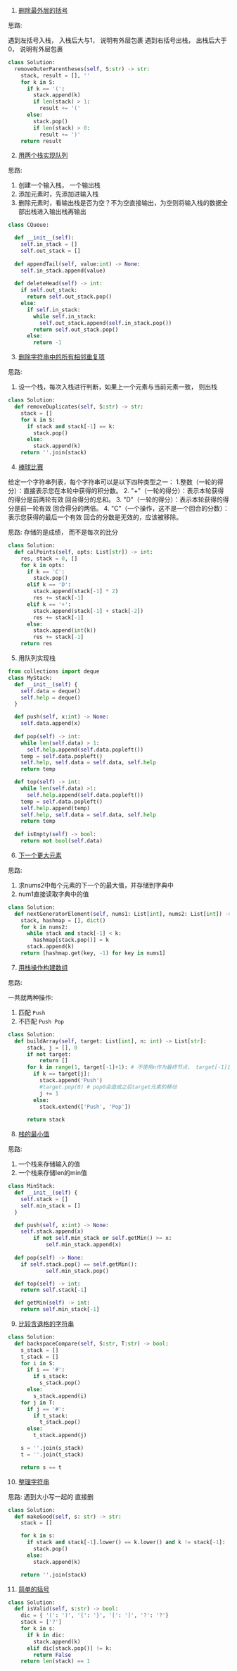 1. [删除最外层的括号](https://leetcode-cn.com/problems/remove-outermost-parentheses/submissions/)

思路: 

遇到左括号入栈， 入栈后大与1， 说明有外层包裹
遇到右括号出栈， 出栈后大于0， 说明有外层包裹

```python
class Solution:
  removeOuterParentheses(self, S:str) -> str:
    stack, result = [], ''
    for k in S:
      if k == '(':
        stack.append(k)
        if len(stack) > 1:
          result += '('
      else:
        stack.pop()
        if len(stack) > 0:
          result += ')'
    return result
```

2. [用两个栈实现队列](https://leetcode-cn.com/problems/yong-liang-ge-zhan-shi-xian-dui-lie-lcof/)

思路:

1. 创建一个输入栈， 一个输出栈
2. 添加元素时，先添加进输入栈
3. 删除元素时，看输出栈是否为空？不为空直接输出，为空则将输入栈的数据全部出栈进入输出栈再输出

```python
class CQueue:

  def __init__(self):
    self.in_stack = []
    self.out_stack = []
  
  def appendTail(self, value:int) -> None:
    self.in_stack.append(value)
  
  def deleteHead(self) -> int:
    if self.out_stack:
      return self.out_stack.pop()
    else:
      if self.in_stack:
        while self.in_stack:
          self.out_stack.append(self.in_stack.pop())
        return self.out_stack.pop()
      else:
        return -1

```

3. [删除字符串中的所有相邻重复项](https://leetcode-cn.com/problems/remove-all-adjacent-duplicates-in-string/)

思路:
1. 设一个栈，每次入栈进行判断，如果上一个元素与当前元素一致， 则出栈

```python
class Solution:
  def removeDuplicates(self, S:str) -> str:
    stack = []
    for k in S:
      if stack and stack[-1] == k:
        stack.pop()
      else:
        stack.append(k)
    return ''.join(stack)
```

4. [棒球比赛](https://leetcode-cn.com/problems/baseball-game/submissions/)

给定一个字符串列表，每个字符串可以是以下四种类型之一：
1.整数（一轮的得分）：直接表示您在本轮中获得的积分数。
2. "+"（一轮的得分）：表示本轮获得的得分是前两轮有效 回合得分的总和。
3. "D"（一轮的得分）：表示本轮获得的得分是前一轮有效 回合得分的两倍。
4. "C"（一个操作，这不是一个回合的分数）：表示您获得的最后一个有效 回合的分数是无效的，应该被移除。

思路: 存储的是成绩， 而不是每次的比分

```python
class Solution:
  def calPoints(self, opts: List[str]) -> int:
    res, stack = 0, []
    for k in opts:
      if k == 'C':
        stack.pop()
      elif k == 'D':
        stack.append(stack[-1] * 2)
        res += stack[-1]
      elif k == '+':
        stack.append(stack[-1] + stack[-2])
        res += stack[-1]
      else:
        stack.append(int(k))
        res += stack[-1]
    return res
```

5. 用队列实现栈

```python
from collections import deque
class MyStack:
  def __init__(self) {
    self.data = deque()
    self.help = deque()
  }

  def push(self, x:int) -> None:
    self.data.append(x)
  
  def pop(self) -> int:
    while len(self.data) > 1:
      self.help.append(self.data.popleft())
    temp = self.data.popleft()
    self.help, self.data = self.data, self.help
    return temp

  def top(self) -> int:
    while len(self.data) >1:
      self.help.append(self.data.popleft())
    temp = self.data.popleft()
    self.help.append(temp)
    self.help, self.data = self.data, self.help
    return temp
  
  def isEmpty(self) -> bool:
    return not bool(self.data)
```

6. [下一个更大元素](https://leetcode-cn.com/problems/next-greater-element-i/)

思路: 

1. 求nums2中每个元素的下一个的最大值，并存储到字典中
2. num1直接读取字典中的值

```python
class Solution:
  def nextGeneratorElement(self, nums1: List[int], nums2: List[int]) -> List[int]:
    stack, hashmap = [], dict()
    for k in nums2:
      while stack and stack[-1] < k:
        hashmap[stack.pop()] = k
      stack.append(k)
    return [hashmap.get(key, -1) for key in nums1]
```

7. [用栈操作构建数组](https://leetcode-cn.com/problems/build-an-array-with-stack-operations/)

思路:

一共就两种操作: 
1. 匹配 `Push`
2. 不匹配 `Push Pop`

```python
class Solution:
  def buildArray(self, target: List[int], n: int) -> List[str]:
      stack, j = [], 0
      if not target:
          return []
      for k in range(1, target[-1]+1): # 不使用n作为最终节点， target[-1]是循环遍历最大的值了
        if k == target[j]:
          stack.append('Push')
          #target.pop(0) # pop0会造成之后target元素的移动
          j += 1
        else:
          stack.extend(['Push', 'Pop'])
      
      return stack
```

8. [栈的最小值](https://leetcode-cn.com/problems/min-stack-lcci/)

思路:

1. 一个栈来存储输入的值
2. 一个栈来存储len的min值

```python
class MinStack:
  def __init__(self) {
    self.stack = []
    self.min_stack = []
  }

  def push(self, x:int) -> None:
    self.stack.append(x)
        if not self.min_stack or self.getMin() >= x:
            self.min_stack.append(x)
  
  def pop(self) -> None:
    if self.stack.pop() == self.getMin():
            self.min_stack.pop()

  def top(self) -> int:
    return self.stack[-1]

  def getMin(self) -> int:
    return self.min_stack[-1]
```

9. [比较含退格的字符串](https://leetcode-cn.com/problems/backspace-string-compare/)

```python
class Solution:
  def backspaceCompare(self, S:str, T:str) -> bool:
    s_stack = []
    t_stack = []
    for i in S:
      if i == '#':
        if s_stack:
          s_stack.pop()
      else:
        s_stack.append(i)
    for j in T:
      if j == '#':
        if t_stack:
          t_stack.pop()
      else:
        t_stack.append(j)

    s = ''.join(s_stack)
    t = ''.join(t_stack)

    return s == t
```

10. [整理字符串](https://leetcode-cn.com/problems/make-the-string-great/)

思路: 遇到大小写一起的 直接删

```python
class Solution:
  def makeGood(self, s: str) -> str:
    stack = []

    for k in s:
      if stack and stack[-1].lower() == k.lower() and k != stack[-1]:
        stack.pop()
      else:
        stack.append(k)

    return ''.join(stack)
```

11. [简单的括号](https://leetcode-cn.com/problems/valid-parentheses/submissions/)

```python
class Solution:
  def isValid(self, s:str) -> bool:
    dic = { '(': ')', '{': '}', '[': ']', '?': '?'}
    stack = ['?']
    for k in s:
      if k in dic:
        stack.append(k)
      elif dic[stack.pop()] != k: 
        return False
    return len(stack) == 1
```